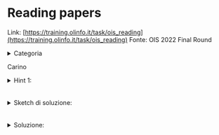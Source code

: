 # Reading papers
Link: [https://training.olinfo.it/task/ois_reading](https://training.olinfo.it/task/ois_reading)
Fonte: OIS 2022 Final Round
<details>
  <summary>Categoria</summary>

  greedy, stl
</details>
       
Carino
<details>
  <summary>Hint 1:</summary>

  Parti dall'ultimo giorno.
</details>
<br></br> 

<details>
  <summary>Sketch di soluzione:</summary>

  Decidi cosa leggere ogni giorno a partire dall'ultimo giorno. Per decidere ti tieni una priority_queue con gli P_i. All'inizio ci saranno solo gli articoli con D_i = -1, via via che si va avanti si aggiungono gli altri articoli.
</details>
<br></br>

<details>
  <summary>Soluzione:</summary>

  ```cpp
  #include <bits/stdc++.h>
  using namespace std;

  int main() {
    int N, L; cin >> N >> L;
    vector<vector<int>> A(L);
    priority_queue<int> q;
    for (int i = 0, p, d; i < N; i++) {
      cin >> p >> d;
      A[((d+L)%L)].push_back(p);
    }
    int risposta = 0;
    for (int i = L-1; i >= 0; i--) {
      for (int j: A[i]) {
        q.push(j);
      }
      if (!q.empty()) {
        risposta += q.top();
        q.pop();
      }
    }
    cout << risposta << '\n';
    return 0;
  }

  ``` 
</details>